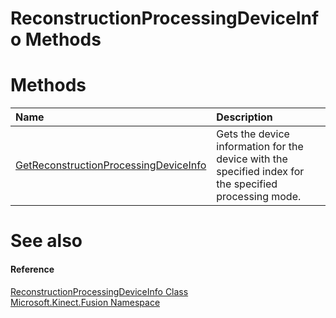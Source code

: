 ReconstructionProcessingDeviceInfo Methods  
==========================================  

<span id="publicmethodsSection"></span>

Methods  
=======  

<table>
<colgroup>
<col width="30%" />
<col width="60%" />
</colgroup>
<thead>
<tr class="header">
<th align="left">Name</th>
<th align="left">Description</th>
</tr>
</thead>
<tbody>
<tr class="odd">
<td align="left"><a href="Methods/GetReconstructionProcess.md">GetReconstructionProcessingDeviceInfo</a></td>
<td align="left">Gets the device information for the device with the specified index for the specified processing mode.</td>
</tr>
</tbody>
</table>

<span id="ID4EI"></span>

See also  
========  

<span id="ID4EK"></span>
#### Reference  

[ReconstructionProcessingDeviceInfo Class](../ReconstructionProcessing.md)  
 [Microsoft.Kinect.Fusion Namespace](../../Kinect.Fusion.md)  



<!--Please do not edit the data in the comment block below.-->
<!--
TOCTitle : ReconstructionProcessingDeviceInfo Methods
RLTitle : ReconstructionProcessingDeviceInfo Methods
KeywordK : ReconstructionProcessingDeviceInfo class, methods
KeywordA : Methods.T:Microsoft.Kinect.Fusion.ReconstructionProcessingDeviceInfo
AssetID : Methods.T:Microsoft.Kinect.Fusion.ReconstructionProcessingDeviceInfo
Locale : en-us
CommunityContent : 1
TargetOS : Windows
TopicType : kbSyntax
DocSet : K4Wv2
ProjType : K4Wv2Proj
Technology : Kinect for Windows
Product : Kinect for Windows SDK v2
productversion : 20
-->
